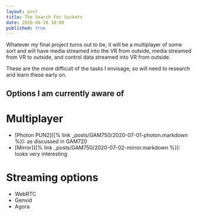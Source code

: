 ```yaml
---
layout: post
title: The Search For Sockets
date: 2020-06-28 10:00
published: true
---
```



Whatever my final project turns out to be, it will be a multiplayer of some sort and will have media streamed into the VR from outside, media streamed from VR to outside, and control data streamed into VR from outside.

These are the more difficult of the tasks I envisage, so will need to research and learn these early on.

## Options I am currently aware of

# Multiplayer 

* [Photon PUN2]({% link _posts/GAM750/2020-07-01-photon.markdown %}): as discussed in GAM720
* [Mirror]({% link _posts/GAM750/2020-07-02-mirror.markdown %}): looks very interesting 

# Streaming options

* WebRTC
* Genvid
* Agora